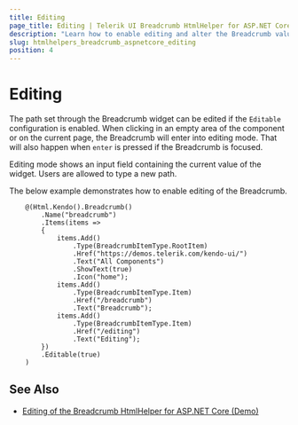 ```yaml
---
title: Editing
page_title: Editing | Telerik UI Breadcrumb HtmlHelper for ASP.NET Core
description: "Learn how to enable editing and alter the Breadcrumb value."
slug: htmlhelpers_breadcrumb_aspnetcore_editing
position: 4
---
```


# Editing

The path set through the Breadcrumb widget can be edited if the `Editable` configuration is enabled. When clicking in an empty area of the component or on the current page, the Breadcrumb will enter into editing mode. That will also happen when `enter` is pressed if the Breadcrumb is focused.

Editing mode shows an input field containing the current value of the widget. Users are allowed to type a new path.

The below example demonstrates how to enable editing of the Breadcrumb.

```Razor
    @(Html.Kendo().Breadcrumb()
        .Name("breadcrumb")
        .Items(items =>
        {
            items.Add()
                .Type(BreadcrumbItemType.RootItem)
                .Href("https://demos.telerik.com/kendo-ui/")
                .Text("All Components")
                .ShowText(true)
                .Icon("home");
            items.Add()
                .Type(BreadcrumbItemType.Item)
                .Href("/breadcrumb")
                .Text("Breadcrumb");
            items.Add()
                .Type(BreadcrumbItemType.Item)
                .Href("/editing")
                .Text("Editing");
        })
        .Editable(true)
    )
```

## See Also

* [Editing of the Breadcrumb HtmlHelper for ASP.NET Core (Demo)](https://demos.telerik.com/aspnet-core/breadcrumb/editing)